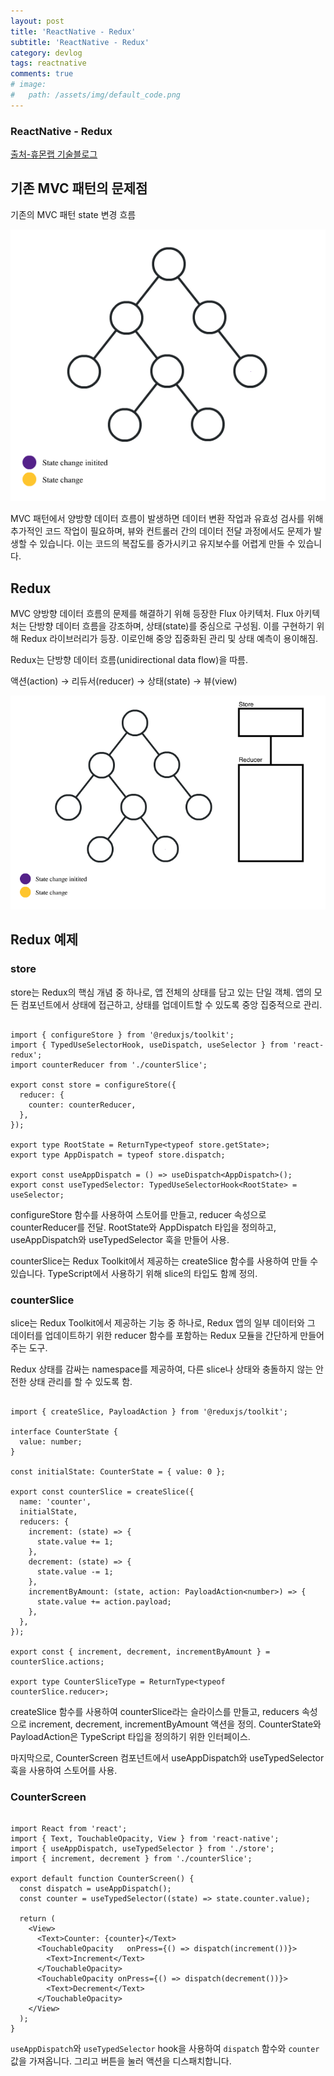 ```yaml
---
layout: post
title: 'ReactNative - Redux'
subtitle: 'ReactNative - Redux'
category: devlog
tags: reactnative
comments: true
# image: 
#   path: /assets/img/default_code.png
---
```


### ReactNative - Redux

[출처-휴몬랩 기술블로그](https://devlog-h.tistory.com/26)

## 기존 MVC 패턴의 문제점

기존의 MVC 패턴 state 변경 흐름

![react_dev_log.png](/assets/img/post/redux_01.gif)

MVC 패턴에서 양방향 데이터 흐름이 발생하면 데이터 변환 작업과 유효성 검사를 위해 추가적인 코드 작업이 필요하며, 뷰와 컨트롤러 간의 데이터 전달 과정에서도 문제가 발생할 수 있습니다.
이는 코드의 복잡도를 증가시키고 유지보수를 어렵게 만들 수 있습니다.



## Redux

MVC 양방향 데이터 흐름의 문제를 해결하기 위해 등장한 Flux 아키텍처. 
Flux 아키텍처는 단방향 데이터 흐름을 강조하며, 상태(state)를 중심으로 구성됨.
이를 구현하기 위해 Redux 라이브러리가 등장.
이로인해 중앙 집중화된 관리 및 상태 예측이 용이해짐.

Redux는 단방향 데이터 흐름(unidirectional data flow)을 따름.

액션(action) → 리듀서(reducer) → 상태(state) → 뷰(view)

![react_dev_log.png](/assets/img/post/redux_02.gif)



## Redux 예제

### store

store는 Redux의 핵심 개념 중 하나로, 앱 전체의 상태를 담고 있는 단일 객체. 앱의 모든 컴포넌트에서 상태에 접근하고, 상태를 업데이트할 수 있도록 중앙 집중적으로 관리.

```tsx

import { configureStore } from '@reduxjs/toolkit';
import { TypedUseSelectorHook, useDispatch, useSelector } from 'react-redux';
import counterReducer from './counterSlice';

export const store = configureStore({
  reducer: {
    counter: counterReducer,
  },
});

export type RootState = ReturnType<typeof store.getState>;
export type AppDispatch = typeof store.dispatch;

export const useAppDispatch = () => useDispatch<AppDispatch>();
export const useTypedSelector: TypedUseSelectorHook<RootState> = useSelector;

```
configureStore 함수를 사용하여 스토어를 만들고, reducer 속성으로 counterReducer를 전달. 
RootState와 AppDispatch 타입을 정의하고, useAppDispatch와 useTypedSelector 훅을 만들어 사용.

counterSlice는 Redux Toolkit에서 제공하는 createSlice 함수를 사용하여 만들 수 있습니다. TypeScript에서 사용하기 위해 slice의 타입도 함께 정의.



### counterSlice

slice는 Redux Toolkit에서 제공하는 기능 중 하나로, Redux 앱의 일부 데이터와 그 데이터를 업데이트하기 위한 reducer 함수를 포함하는 Redux 모듈을 간단하게 만들어주는 도구.

Redux 상태를 감싸는 namespace를 제공하여, 다른 slice나 상태와 충돌하지 않는 안전한 상태 관리를 할 수 있도록 함.

```tsx

import { createSlice, PayloadAction } from '@reduxjs/toolkit';

interface CounterState {
  value: number;
}

const initialState: CounterState = { value: 0 };

export const counterSlice = createSlice({
  name: 'counter',
  initialState,
  reducers: {
    increment: (state) => {
      state.value += 1;
    },
    decrement: (state) => {
      state.value -= 1;
    },
    incrementByAmount: (state, action: PayloadAction<number>) => {
      state.value += action.payload;
    },
  },
});

export const { increment, decrement, incrementByAmount } = counterSlice.actions;

export type CounterSliceType = ReturnType<typeof counterSlice.reducer>;

```

createSlice 함수를 사용하여 counterSlice라는 슬라이스를 만들고, reducers 속성으로 increment, decrement, incrementByAmount 액션을 정의.
CounterState와 PayloadAction은 TypeScript 타입을 정의하기 위한 인터페이스.

마지막으로, CounterScreen 컴포넌트에서 useAppDispatch와 useTypedSelector 훅을 사용하여 스토어를 사용.


### CounterScreen

```tsx

import React from 'react';
import { Text, TouchableOpacity, View } from 'react-native';
import { useAppDispatch, useTypedSelector } from './store';
import { increment, decrement } from './counterSlice';

export default function CounterScreen() {
  const dispatch = useAppDispatch();
  const counter = useTypedSelector((state) => state.counter.value);

  return (
    <View>
      <Text>Counter: {counter}</Text>
      <TouchableOpacity   onPress={() => dispatch(increment())}>
        <Text>Increment</Text>
      </TouchableOpacity>
      <TouchableOpacity onPress={() => dispatch(decrement())}>
        <Text>Decrement</Text>
      </TouchableOpacity>
    </View>
  );
}

```

`useAppDispatch`와 `useTypedSelector` hook을 사용하여 `dispatch` 함수와 `counter` 값을 가져옵니다.
그리고 버튼을 눌러 액션을 디스패치합니다.